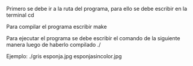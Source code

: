 Primero se debe ir a la ruta del programa, para ello se debe escribir en la terminal
  cd <ruta de la carpeta con el programa>

Para compilar el programa escribir
  make

Para ejecutar el programa se debe escribir el comando de la siguiente manera luego de haberlo compilado
  ./<nombre programa> <nombre de la imagen.jpg> <nombre de la imagen de salida>

Ejemplo:
  ./gris esponja.jpg esponjasincolor.jpg
